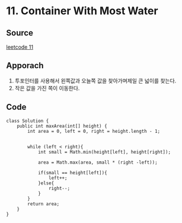 # 11. Container With Most Water

## Source

[leetcode 11](https://leetcode.com/problems/container-with-most-water/description/?envType=study-plan-v2&envId=leetcode-75)

## Apporach

1. 투포인터를 사용해서 왼쪽값과 오늘쪽 값을 찾아가며제일 큰 넓이를 찾는다.
2. 작은 값을 가진 쪽이 이동한다.


## Code
    class Solution {
        public int maxArea(int[] height) {
            int area = 0, left = 0, right = height.length - 1;


            while (left < right){
                int small = Math.min(height[left], height[right]);

                area = Math.max(area, small * (right -left));

                if(small == height[left]){
                    left++;
                }else{
                    right--;
                }
            }
            return area;
        }
    }

